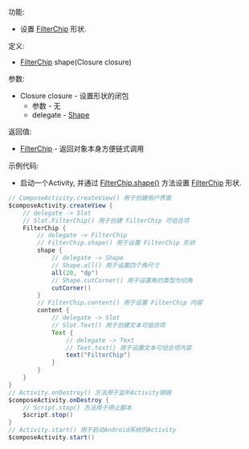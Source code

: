 功能:

+ 设置 [FilterChip](/API/UI/Compose/Widget/FilterChip/README.md) 形状.

定义:

+ [FilterChip](/API/UI/Compose/Widget/FilterChip/README.md) shape(Closure closure)

参数:

+ Closure closure - 设置形状的闭包
    + 参数 - 无
    + delegate - [Shape](/API/UI/Compose/Theme/Shape/Shape/README.md)

返回值:

+ [FilterChip](/API/UI/Compose/Widget/FilterChip/README.md) - 返回对象本身方便链式调用

示例代码:

+ 启动一个Activity, 并通过 [FilterChip.shape()](/API/UI/Compose/Widget/FilterChip/README.md?id=shape)
  方法设置 [FilterChip](/API/UI/Compose/Widget/FilterChip/README.md) 形状.

```groovy
// ComposeActivity.createView() 用于创建用户界面
$composeActivity.createView {
    // delegate -> Slot
    // Slot.FilterChip() 用于创建 FilterChip 可组合项
    FilterChip {
        // delegate -> FilterChip
        // FilterChip.shape() 用于设置 FilterChip 形状
        shape {
            // delegate -> Shape
            // Shape.all() 用于设置四个角尺寸
            all(20, "dp")
            // Shape.cutCorner() 用于设置角的类型为切角
            cutCorner()
        }
        // FilterChip.content() 用于设置 FilterChip 内容
        content {
            // delegate -> Slot
            // Slot.Text() 用于创建文本可组合项
            Text {
                // delegate -> Text
                // Text.text() 用于设置文本可组合项内容
                text("FilterChip")
            }
        }
    }
}
// Activity.onDestroy() 方法用于监听Activity销毁
$composeActivity.onDestroy {
    // Script.stop() 方法用于停止脚本
    $script.stop()
}
// Activity.start() 用于启动Android系统的Activity
$composeActivity.start()
```